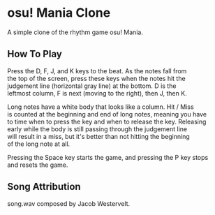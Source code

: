 # osu! Mania Clone

A simple clone of the rhythm game osu! Mania.

## How To Play

Press the D, F, J, and K keys to the beat. As the notes fall from  
the top of the screen, press these keys when the notes hit the  
judgement line (horizontal gray line) at the bottom. D is the  
leftmost column, F is next (moving to the right), then J, then K.

Long notes have a white body that looks like a column. Hit / Miss  
is counted at the beginning and end of long notes, meaning you have  
to time when to press the key and when to release the key. Releasing  
early while the body is still passing through the judgement line  
will result in a miss, but it's better than not hitting the beginning  
of the long note at all.

Pressing the Space key starts the game, and pressing the P key stops  
and resets the game.

## Song Attribution

song.wav composed by Jacob Westervelt.